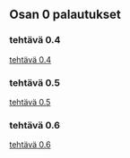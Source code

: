 ## Osan 0 palautukset

### tehtävä 0.4

[tehtävä 0.4](https://github.com/Desipeli/fullstackopen2022/tree/main/osa0/0_4_sekvenssi.PNG)

### tehtävä 0.5

[tehtävä 0.5](https://github.com/Desipeli/fullstackopen2022/tree/main/osa0/0_5_sekvenssi.PNG)

### tehtävä 0.6

[tehtävä 0.6](https://github.com/Desipeli/fullstackopen2022/tree/main/osa0/0_6_sekvenssi.PNG)
